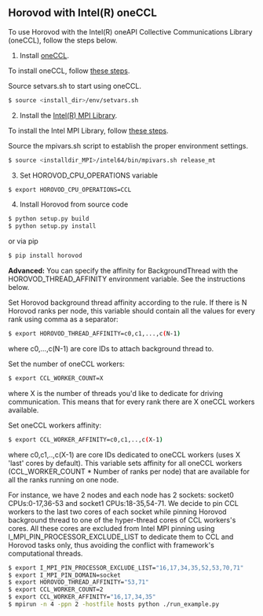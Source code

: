## Horovod with Intel(R) oneCCL

To use Horovod with the Intel(R) oneAPI Collective Communications Library (oneCCL), follow the steps below.

1. Install [oneCCL](https://github.com/intel/oneccl).

To install oneCCL, follow [these steps](https://github.com/intel/oneccl/blob/master/README.md).

Source setvars.sh to start using oneCCL.

```bash
$ source <install_dir>/env/setvars.sh
```

2. Install the [Intel(R) MPI Library](https://software.intel.com/en-us/mpi-library).

To install the Intel MPI Library, follow [these steps](https://software.intel.com/en-us/mpi-library/documentation/get-started).

Source the mpivars.sh script to establish the proper environment settings.

```bash
$ source <installdir_MPI>/intel64/bin/mpivars.sh release_mt
```

3. Set HOROVOD_CPU_OPERATIONS variable

```bash
$ export HOROVOD_CPU_OPERATIONS=CCL
```

4. Install Horovod from source code

```bash
$ python setup.py build
$ python setup.py install
```
or via pip 

```bash
$ pip install horovod
```

**Advanced:** You can specify the affinity for BackgroundThread with the HOROVOD_THREAD_AFFINITY environment variable.
See the instructions below.

Set Horovod background thread affinity according to the rule. If there is N Horovod ranks per node, this variable should
contain all the values for every rank using comma as a separator:
```bash
$ export HOROVOD_THREAD_AFFINITY=c0,c1,...,c(N-1)
```
where c0,...,c(N-1) are core IDs to attach background thread to.

Set the number of oneCCL workers:
```bash
$ export CCL_WORKER_COUNT=X
```
where X is the number of threads you'd like to dedicate for driving communication. This means that for every rank there are X oneCCL
workers available.

Set oneCCL workers affinity:
```bash
$ export CCL_WORKER_AFFINITY=c0,c1,..,c(X-1)
```
where c0,c1,..,c(X-1) are core IDs dedicated to oneCCL workers (uses X 'last' cores by default). This variable sets affinity for all
oneCCL workers (CCL_WORKER_COUNT * Number of ranks per node) that are available for all the ranks running on one node.

For instance, we have 2 nodes and each node has 2 sockets: socket0 CPUs:0-17,36-53 and socket1 CPUs:18-35,54-71. We decide to pin CCL
workers to the last two cores of each socket while pinning Horovod background thread to one of the hyper-thread cores of CCL workers's
cores. All these cores are excluded from Intel MPI pinning using I_MPI_PIN_PROCESSOR_EXCLUDE_LIST to dedicate them to CCL and Horovod
tasks only, thus avoiding the conflict with framework's computational threads. 
```bash
$ export I_MPI_PIN_PROCESSOR_EXCLUDE_LIST="16,17,34,35,52,53,70,71"
$ export I_MPI_PIN_DOMAIN=socket
$ export HOROVOD_THREAD_AFFINITY="53,71"
$ export CCL_WORKER_COUNT=2
$ export CCL_WORKER_AFFINITY="16,17,34,35"
$ mpirun -n 4 -ppn 2 -hostfile hosts python ./run_example.py
```
